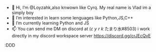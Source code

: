 - 👋 Hi, I’m @Loyzahk,also knwown like Cyrq. My real name is Vlad im a simply boy 
- 👀 I’m interested in learn some lenguages like Python,JS,C++ 
- 🌱 I’m currently learning Python and JS
- 📫 You can send me DM on discord at (𝘤 𝘺 𝘳 𝘬 たまり水#8503) i work directly in my discord workspace server https://discord.gg/crJEcQvE


:DDD 

<!---
Loyzahk/Loyzahk is a ✨ special ✨ repository because its `README.md` (this file) appears on your GitHub profile.
You can click the Preview link to take a look at your changes.
--->
